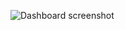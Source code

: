 ![Dashboard screenshot]([[https://example.com/images/dashboard.png](https://github.com/anhbk177/dashboard-worldcup_anhnvh5/blob/main/dashboard-worldcup_page-0001.jpg?raw=true)](https://github.com/anhbk177/dashboard-worldcup_anhnvh5/blob/main/dashboard-worldcup_page-0001.jpg))
